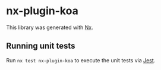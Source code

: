 # nx-plugin-koa

This library was generated with [Nx](https://nx.dev).

## Running unit tests

Run `nx test nx-plugin-koa` to execute the unit tests via [Jest](https://jestjs.io).
